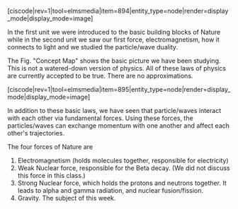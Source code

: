 [ciscode|rev=1|tool=elmsmedia|item=894|entity_type=node|render=display_mode|display_mode=image]

In the first unit we were introduced to the basic building blocks of Nature while in the second unit we saw our first force, electromagnetism, how it connects to light and we studied the particle/wave duality.

The Fig. "Concept Map" shows the basic picture we have been studying. This is not a watered-down version of physics. All of these laws of physics are currently accepted to be true. There are no approximations.

[ciscode|rev=1|tool=elmsmedia|item=895|entity_type=node|render=display_mode|display_mode=image]

In addition to these basic laws, we have seen that particle/waves interact with each other via fundamental forces. Using these forces, the particles/waves can exchange momentum with one another and affect each other's trajectories.

The four forces of Nature are

1. Electromagnetism (holds molecules together, responsible for electricity)
2. Weak Nuclear force, responsible for the Beta decay. (We did not discuss this force in this class.)
3. Strong Nuclear force, which holds the protons and neutrons together. It leads to alpha and gamma radiation, and nuclear fusion/fission.
4. Gravity. The subject of this week.